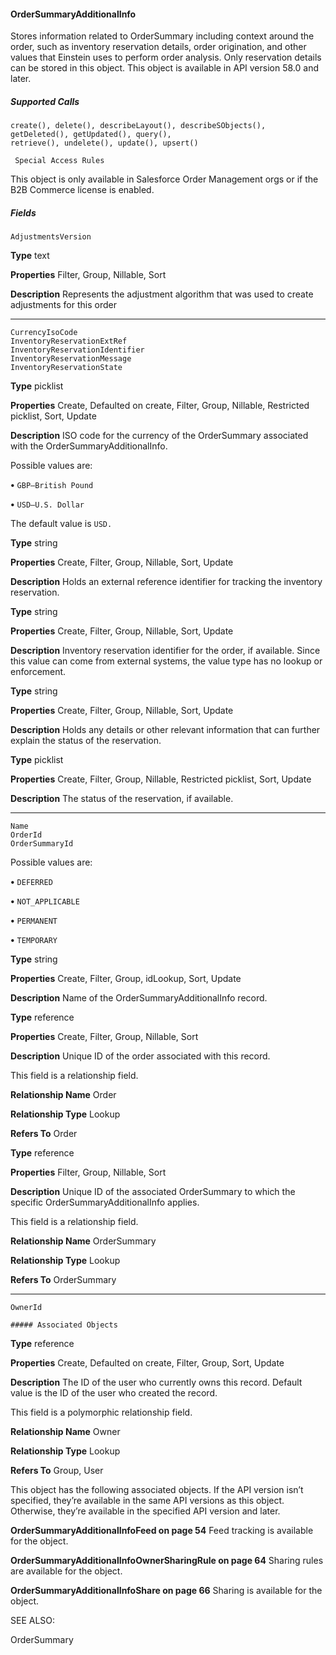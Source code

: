 #### OrderSummaryAdditionalInfo

Stores information related to OrderSummary including context around the order, such as inventory reservation details, order origination,
and other values that Einstein uses to perform order analysis. Only reservation details can be stored in this object. This object is available
in API version 58.0 and later.

##### Supported Calls
```
create(), delete(), describeLayout(), describeSObjects(), getDeleted(), getUpdated(), query(),
retrieve(), undelete(), update(), upsert()

 Special Access Rules

```
This object is only available in Salesforce Order Management orgs or if the B2B Commerce license is enabled.

##### Fields

```
AdjustmentsVersion

```

**Type**
text

**Properties**
Filter, Group, Nillable, Sort

**Description**
Represents the adjustment algorithm that was used to create adjustments for this order


-----

```
CurrencyIsoCode
InventoryReservationExtRef
InventoryReservationIdentifier
InventoryReservationMessage
InventoryReservationState

```

**Type**
picklist

**Properties**
Create, Defaulted on create, Filter, Group, Nillable, Restricted picklist, Sort, Update

**Description**
ISO code for the currency of the OrderSummary associated with the
OrderSummaryAdditionalInfo.

Possible values are:

**•** `GBP—British Pound`

**•** `USD—U.S. Dollar`

The default value is `USD.`

**Type**
string

**Properties**
Create, Filter, Group, Nillable, Sort, Update

**Description**
Holds an external reference identifier for tracking the inventory reservation.

**Type**
string

**Properties**
Create, Filter, Group, Nillable, Sort, Update

**Description**
Inventory reservation identifier for the order, if available. Since this value can come from
external systems, the value type has no lookup or enforcement.

**Type**
string

**Properties**
Create, Filter, Group, Nillable, Sort, Update

**Description**
Holds any details or other relevant information that can further explain the status of the
reservation.

**Type**
picklist

**Properties**
Create, Filter, Group, Nillable, Restricted picklist, Sort, Update

**Description**
The status of the reservation, if available.


-----

```
Name
OrderId
OrderSummaryId

```

Possible values are:

**•** `DEFERRED`

**•** `NOT_APPLICABLE`

**•** `PERMANENT`

**•** `TEMPORARY`

**Type**
string

**Properties**
Create, Filter, Group, idLookup, Sort, Update

**Description**
Name of the OrderSummaryAdditionalInfo record.

**Type**
reference

**Properties**
Create, Filter, Group, Nillable, Sort

**Description**
Unique ID of the order associated with this record.

This field is a relationship field.

**Relationship Name**
Order

**Relationship Type**
Lookup

**Refers To**
Order

**Type**
reference

**Properties**
Filter, Group, Nillable, Sort

**Description**
Unique ID of the associated OrderSummary to which the specific OrderSummaryAdditionalInfo
applies.

This field is a relationship field.

**Relationship Name**
OrderSummary

**Relationship Type**
Lookup

**Refers To**
OrderSummary


-----

```
OwnerId

##### Associated Objects

```

**Type**
reference

**Properties**
Create, Defaulted on create, Filter, Group, Sort, Update

**Description**
The ID of the user who currently owns this record. Default value is the ID of the user who
created the record.

This field is a polymorphic relationship field.

**Relationship Name**
Owner

**Relationship Type**
Lookup

**Refers To**
Group, User


This object has the following associated objects. If the API version isn’t specified, they’re available in the same API versions as this object.
Otherwise, they’re available in the specified API version and later.

**OrderSummaryAdditionalInfoFeed on page 54**
Feed tracking is available for the object.

**OrderSummaryAdditionalInfoOwnerSharingRule on page 64**
Sharing rules are available for the object.

**OrderSummaryAdditionalInfoShare on page 66**
Sharing is available for the object.

SEE ALSO:

OrderSummary
